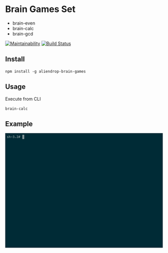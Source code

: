 # Brain Games Set
- brain-even
- brain-calc
- brain-gcd

[![Maintainability](https://api.codeclimate.com/v1/badges/d426db603c57aa7836a2/maintainability)](https://codeclimate.com/github/Aliendrop/project-lvl1-s376/maintainability)
[![Build Status](https://travis-ci.com/Aliendrop/project-lvl1-s376.svg?branch=master)](https://travis-ci.com/Aliendrop/project-lvl1-s376)

## Install

```
npm install -g aliendrop-brain-games
```

## Usage

Execute from CLI

```
brain-calc
```

## Example

![example](./demo-brain-calc.gif)
